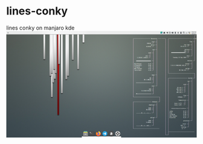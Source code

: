 # lines-conky
lines conky on manjaro kde
![conky](https://github.com/Chamrosh/lines-conky/blob/master/Screenshot.png)

